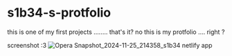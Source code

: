 # s1b34-s-protfolio
this is one of my first projects ........ that's it?
no this is my protfolio .... right ? 

screenshot :3
![Opera Snapshot_2024-11-25_214358_s1b34 netlify app](https://github.com/user-attachments/assets/005f33c4-8c4f-425f-ade2-c4b0c118c18d)
